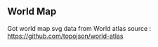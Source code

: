 



## World Map
Got world map svg data from World atlas
source : https://github.com/topojson/world-atlas